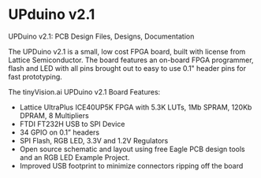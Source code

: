 # UPduino v2.1
UPDuino v2.1: PCB Design Files, Designs, Documentation

The UPDuino v2.1 is a small, low cost FPGA board, built with license from Lattice Semiconductor. The board features an on-board FPGA programmer, flash and LED with all pins brought out to easy to use 0.1" header pins for fast prototyping.

The tinyVision.ai UPDuino v2.1 Board Features:

* Lattice UltraPlus ICE40UP5K FPGA with 5.3K LUTs, 1Mb SPRAM, 120Kb DPRAM, 8 Multipliers
* FTDI FT232H USB to SPI Device
* 34 GPIO on 0.1” headers
* SPI Flash, RGB LED, 3.3V and 1.2V Regulators
* Open source schematic and layout using free Eagle PCB design tools and an RGB LED Example Project.
* Improved USB footprint to minimize connectors ripping off the board